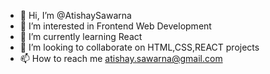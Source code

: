 - 👋 Hi, I’m @AtishaySawarna
- 👀 I’m interested in Frontend Web Development 
- 🌱 I’m currently learning React
- 💞️ I’m looking to collaborate on HTML,CSS,REACT projects
- 📫 How to reach me atishay.sawarna@gmail.com

<!---
AtishaySawarna/AtishaySawarna is a ✨ special ✨ repository because its `README.md` (this file) appears on your GitHub profile.
You can click the Preview link to take a look at your changes.
--->
